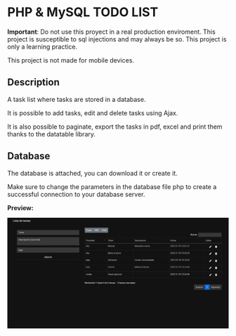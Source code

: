 # PHP & MySQL TODO LIST

<strong>Important</strong>: Do not use this proyect in a real production enviroment. This project is susceptible to sql injections and may always be so. This project is only a learning practice.

This project is not made for mobile devices.

## Description

A task list where tasks are stored in a database. 

It is possible to add tasks, edit and delete tasks using Ajax.

It is also possible to paginate, export the tasks in pdf, excel and print them thanks to the datatable library.

## Database 

The database is attached, you can download it or create it.

Make sure to change the parameters in the database file php to create a successful connection to your database server.

<strong>Preview:</strong>

![](TodoList.png)
